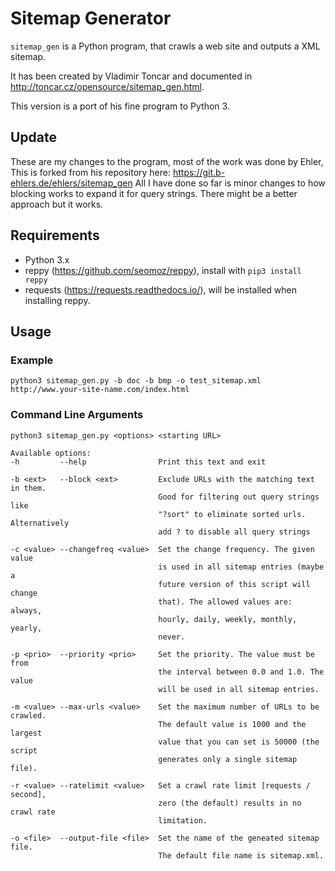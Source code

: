 # Sitemap Generator

`sitemap_gen` is a Python program, that crawls a web site and
outputs a XML sitemap.

It has been created by Vladimir Toncar and documented in
<http://toncar.cz/opensource/sitemap_gen.html>.

This version is a port of his fine program to Python 3.

## Update

These are my changes to the program, most of the work was done by Ehler,
This is forked from his repository here: https://git.b-ehlers.de/ehlers/sitemap_gen
All I have done so far is minor changes to how blocking works to expand it for
query strings. There might be a better approach but it works.


## Requirements

- Python 3.x
- reppy (<https://github.com/seomoz/reppy>),
  install with `pip3 install reppy`
- requests (<https://requests.readthedocs.io/>),
  will be installed when installing reppy.


## Usage

### Example

`python3 sitemap_gen.py -b doc -b bmp -o test_sitemap.xml http://www.your-site-name.com/index.html`

### Command Line Arguments

```text
python3 sitemap_gen.py <options> <starting URL>

Available options:
-h         --help                Print this text and exit

-b <ext>   --block <ext>         Exclude URLs with the matching text in them.
                                 Good for filtering out query strings like
                                 "?sort" to eliminate sorted urls. Alternatively
                                 add ? to disable all query strings

-c <value> --changefreq <value>  Set the change frequency. The given value
                                 is used in all sitemap entries (maybe a
                                 future version of this script will change
                                 that). The allowed values are: always,
                                 hourly, daily, weekly, monthly, yearly,
                                 never.

-p <prio>  --priority <prio>     Set the priority. The value must be from
                                 the interval between 0.0 and 1.0. The value
                                 will be used in all sitemap entries.

-m <value> --max-urls <value>    Set the maximum number of URLs to be crawled.
                                 The default value is 1000 and the largest
                                 value that you can set is 50000 (the script
                                 generates only a single sitemap file).

-r <value> --ratelimit <value>   Set a crawl rate limit [requests / second],
                                 zero (the default) results in no crawl rate
                                 limitation.

-o <file>  --output-file <file>  Set the name of the geneated sitemap file.
                                 The default file name is sitemap.xml.
```
